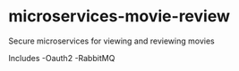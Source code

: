 # microservices-movie-review
Secure microservices for viewing and reviewing movies

Includes 
-Oauth2
-RabbitMQ
